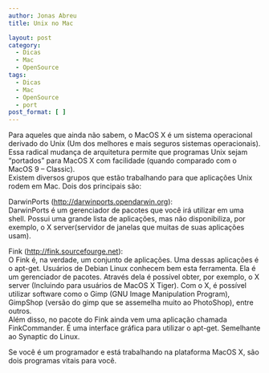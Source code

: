 ```yaml
---
author: Jonas Abreu
title: Unix no Mac

layout: post
category:
  - Dicas
  - Mac
  - OpenSource
tags:
  - Dicas
  - Mac
  - OpenSource
  - port
post_format: [ ]
---
```

Para aqueles que ainda não sabem, o MacOS X é um sistema operacional derivado do Unix (Um dos melhores e mais seguros sistemas operacionais). Essa radical mudança de arquitetura permite que programas Unix sejam “portados” para MacOS X com facilidade (quando comparado com o MacOS 9 – Classic).  
Existem diversos grupos que estão trabalhando para que aplicações Unix rodem em Mac. Dois dos principais são:

DarwinPorts (http://darwinports.opendarwin.org):  
DarwinPorts é um gerenciador de pacotes que você irá utilizar em uma shell. Possui uma grande lista de aplicações, mas não disponibiliza, por exemplo, o X server(servidor de janelas que muitas de suas aplicações usam).

Fink (http://fink.sourcefourge.net):  
O Fink é, na verdade, um conjunto de aplicações. Uma dessas aplicações é o apt-get. Usuários de Debian Linux conhecem bem esta ferramenta. Ela é um gerenciador de pacotes. Através dela é possível obter, por exemplo, o X server (Incluindo para usuários de MacOS X Tiger). Com o X, é possível utilizar software como o Gimp (GNU Image Manipulation Program), GimpShop (versão do gimp que se assemelha muito ao PhotoShop), entre outros.  
Além disso, no pacote do Fink ainda vem uma aplicação chamada FinkCommander. É uma interface gráfica para utilizar o apt-get. Semelhante ao Synaptic do Linux.

Se você é um programador e está trabalhando na plataforma MacOS X, são dois programas vitais para você. 



















